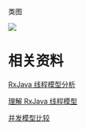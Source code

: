 





类图	



![](https://upload-images.jianshu.io/upload_images/2613397-44e14eb1c2261d9c.png)





# 相关资料

 [RxJava 线程模型分析](https://www.jianshu.com/p/c1cab5621df7)

[理解 RxJava 线程模型](https://toutiao.io/posts/572818/app_preview)  

[并发模型比较](https://juejin.im/entry/5b9f634e5188255c6e705348)  